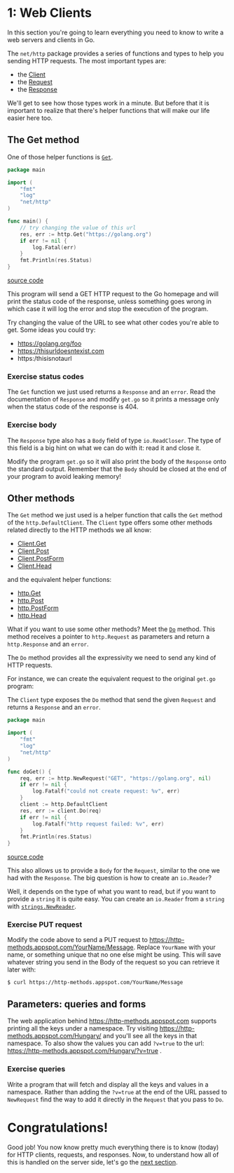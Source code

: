 # 1: Web Clients

In this section you're going to learn everything you need to know to write a web servers and clients in Go.

The `net/http` package provides a series of functions and types to help you sending HTTP requests.
The most important types are:

- the [Client](https://golang.org/pkg/net/http#Client)
- the [Request](https://golang.org/pkg/net/http#Request)
- the [Response](https://golang.org/pkg/net/http#Response)

We'll get to see how those types work in a minute.
But before that it is important to realize that there's helper functions that will make our life easier here too.

## The Get method

One of those helper functions is [`Get`](https://golang.org/pkg/net/http#Get).

[embedmd]:# (examples/get.go /package main/ $)
```go
package main

import (
	"fmt"
	"log"
	"net/http"
)

func main() {
	// try changing the value of this url
	res, err := http.Get("https://golang.org")
	if err != nil {
		log.Fatal(err)
	}
	fmt.Println(res.Status)
}
```
[source code](examples/get.go)

This program will send a GET HTTP request to the Go homepage and will print the status code of the response,
unless something goes wrong in which case it will log the error and stop the execution of the program.

Try changing the value of the URL to see what other codes you're able to get.
Some ideas you could try:

- https://golang.org/foo
- https://thisurldoesntexist.com
- https:/thisisnotaurl

### Exercise status codes

The `Get` function we just used returns a `Response` and an `error`.
Read the documentation of `Response` and modify `get.go` so it prints a message only when the status code of the response is 404.

### Exercise body

The `Response` type also has a `Body` field of type `io.ReadCloser`.
The type of this field is a big hint on what we can do with it: read it and close it.

Modify the program `get.go` so it will also print the body of the `Response` onto the standard output.
Remember that the `Body` should be closed at the end of your program to avoid leaking memory!

## Other methods

The `Get` method we just used is a helper function that calls the `Get` method of the `http.DefaultClient`.
The `Client` type offers some other methods related directly to the HTTP methods we all know:

- [Client.Get](https://golang.org/pkg/net/http#Client.Get)
- [Client.Post](https://golang.org/pkg/net/http#Client.Post)
- [Client.PostForm](https://golang.org/pkg/net/http#Client.PostForm)
- [Client.Head](https://golang.org/pkg/net/http#Client.Head)

and the equivalent helper functions:

- [http.Get](https://golang.org/pkg/net/http#Get)
- [http.Post](https://golang.org/pkg/net/http#Post)
- [http.PostForm](https://golang.org/pkg/net/http#PostForm)
- [http.Head](https://golang.org/pkg/net/http#Head)

What if you want to use some other methods? Meet the [`Do`](https://golang.org/pkg/net/http#Client.Do) method.
This method receives a pointer to `http.Request` as parameters and return a `http.Response` and an `error`.

The `Do` method provides all the expressivity we need to send any kind of HTTP requests.

For instance, we can create the equivalent request to the original `get.go` program:

The `Client` type exposes the `Do` method that send the given `Request` and returns a `Response` and an `error`.

[embedmd]:# (examples/do-get.go /package main/ $)
```go
package main

import (
	"fmt"
	"log"
	"net/http"
)

func doGet() {
	req, err := http.NewRequest("GET", "https://golang.org", nil)
	if err != nil {
		log.Fatalf("could not create request: %v", err)
	}
	client := http.DefaultClient
	res, err := client.Do(req)
	if err != nil {
		log.Fatalf("http request failed: %v", err)
	}
	fmt.Println(res.Status)
}
```
[source code](examples/do-get.go)

This also allows us to provide a `Body` for the `Request`, similar to the one we had with the `Response`.
The big question is how to create an `io.Reader`?

Well, it depends on the type of what you want to read, but if you want to provide a `string` it is quite easy.
You can create an `io.Reader` from a `string` with [`strings.NewReader`](https://golang.org/pkg/strings#NewReader).

### Exercise PUT request

Modify the code above to send a PUT request to https://http-methods.appspot.com/YourName/Message.
Replace `YourName` with your name, or something unique that no one else might be using.
This will save whatever string you send in the Body of the request so you can retrieve it later with:

```
$ curl https://http-methods.appspot.com/YourName/Message
```

## Parameters: queries and forms

The web application behind https://http-methods.appspot.com supports printing all the keys under a namespace.
Try visiting https://http-methods.appspot.com/Hungary/ and you'll see all the keys in that namespace.
To also show the values you can add `?v=true` to the url: https://http-methods.appspot.com/Hungary/?v=true .

### Exercise queries

Write a program that will fetch and display all the keys and values in a namespace.
Rather than adding the `?v=true` at the end of the URL passed to `NewRequest` find the way to add it
directly in the `Request` that you pass to `Do`.

# Congratulations!

Good job! You now know pretty much everything there is to know (today) for HTTP clients, requests, and responses.
Now, to understand how all of this is handled on the server side, let's go the [next section](../section02/README.md).
